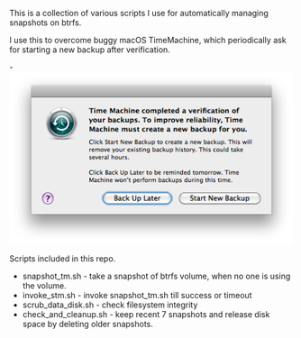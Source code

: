 This is a collection of various scripts I use for automatically managing snapshots on btrfs.

I use this to overcome buggy macOS TimeMachine, which periodically ask for starting a new backup after verification.

-![Your TimeMachine is not working](/Time-Machine-completed-a-verification-of-your-backups.-To-improve-reliability-Time-Machine-must-create-a-new-backup-for-you..png)

Scripts included in this repo.

- snapshot_tm.sh - take a snapshot of btrfs volume, when no one is using the volume.
- invoke_stm.sh - invoke snapshot_tm.sh till success or timeout
- scrub_data_disk.sh - check filesystem integrity
- check_and_cleanup.sh - keep recent 7 snapshots and release disk space by deleting older snapshots.





